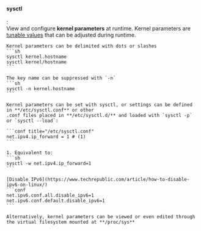 #### sysctl
:   
    View and configure **kernel parameters** at runtime.
    Kernel parameters are [tunable values](https://access.redhat.com/documentation/en-us/red_hat_enterprise_linux/8/html/managing_monitoring_and_updating_the_kernel/configuring-kernel-parameters-at-runtime_managing-monitoring-and-updating-the-kernel) that can be adjusted during runtime.

    Kernel parameters can be delimited with dots or slashes
    ```sh
    sysctl kernel.hostname
    sysctl kernel/hostname
    ```

    The key name can be suppressed with `-n`
    ```sh
    sysctl -n kernel.hostname
    ```

    Kernel parameters can be set with sysctl, or settings can be defined in **/etc/sysctl.conf** or other 
    .conf files placed in **/etc/sysctl.d/** and loaded with `sysctl -p` or `sysctl --load`:
    
    ```conf title="/etc/sysctl.conf"
    net.ipv4.ip_forward = 1 # (1)
    ```

    1. Equivalent to:
    ```sh
    sysctl -w net.ipv4.ip_forward=1
    ```

    [Disable IPv6](https://www.techrepublic.com/article/how-to-disable-ipv6-on-linux/)
    ```conf
    net.ipv6.conf.all.disable_ipv6=1
    net.ipv6.conf.default.disable_ipv6=1
    ```

    Alternatively, kernel parameters can be viewed or even edited through the virtual filesystem mounted at **/proc/sys**
    